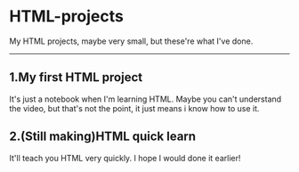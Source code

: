 # HTML-projects
My HTML projects, maybe very small, but these're what I've done.

---
## 1.My first HTML project
  It's just a notebook when I'm learning HTML. Maybe you can't understand the video, but that's not the point, it just means i know how to use it.
## 2.(Still making)HTML quick learn
  It'll teach you HTML very quickly. I hope I would done it earlier!
